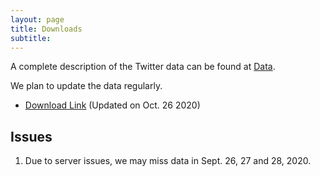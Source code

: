 ```yaml
---
layout: page
title: Downloads
subtitle: 
---
```

A complete description of the Twitter data can be found at <a href='{{site.url}}/data/'>Data</a>.

We plan to update the data regularly.

- [Download Link](https://doi.org/10.5281/zenodo.3735015) (Updated on Oct. 26 2020)


## Issues

1. Due to server issues, we may miss data in Sept. 26, 27 and 28, 2020.
